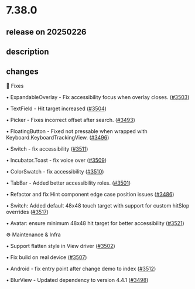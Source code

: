 # 7.38.0

## release on 20250226
## description
## changes
🔧 Fixes

• ExpandableOverlay - Fix accessibility focus when overlay closes. (<a class="issue-link js-issue-link" data-error-text="Failed to load title" data-id="2850752904" data-permission-text="Title is private" data-url="https://github.com/wix/react-native-ui-lib/issues/3503" data-hovercard-type="pull_request" data-hovercard-url="/wix/react-native-ui-lib/pull/3503/hovercard" href="https://github.com/wix/react-native-ui-lib/pull/3503">#3503</a>)  

• TextField - Hit target increased (<a class="issue-link js-issue-link" data-error-text="Failed to load title" data-id="2850828274" data-permission-text="Title is private" data-url="https://github.com/wix/react-native-ui-lib/issues/3504" data-hovercard-type="pull_request" data-hovercard-url="/wix/react-native-ui-lib/pull/3504/hovercard" href="https://github.com/wix/react-native-ui-lib/pull/3504">#3504</a>)  

• Picker - Fixes incorrect offset after search. (<a class="issue-link js-issue-link" data-error-text="Failed to load title" data-id="2818446520" data-permission-text="Title is private" data-url="https://github.com/wix/react-native-ui-lib/issues/3493" data-hovercard-type="pull_request" data-hovercard-url="/wix/react-native-ui-lib/pull/3493/hovercard" href="https://github.com/wix/react-native-ui-lib/pull/3493">#3493</a>)  

• FloatingButton - Fixed not pressable when wrapped with Keyboard.KeyboardTrackingView. (<a class="issue-link js-issue-link" data-error-text="Failed to load title" data-id="2827296562" data-permission-text="Title is private" data-url="https://github.com/wix/react-native-ui-lib/issues/3496" data-hovercard-type="pull_request" data-hovercard-url="/wix/react-native-ui-lib/pull/3496/hovercard" href="https://github.com/wix/react-native-ui-lib/pull/3496">#3496</a>)  

• Switch - fix accessibility (<a class="issue-link js-issue-link" data-error-text="Failed to load title" data-id="2857394148" data-permission-text="Title is private" data-url="https://github.com/wix/react-native-ui-lib/issues/3511" data-hovercard-type="pull_request" data-hovercard-url="/wix/react-native-ui-lib/pull/3511/hovercard" href="https://github.com/wix/react-native-ui-lib/pull/3511">#3511</a>)  

• Incubator.Toast - fix voice over (<a class="issue-link js-issue-link" data-error-text="Failed to load title" data-id="2855984005" data-permission-text="Title is private" data-url="https://github.com/wix/react-native-ui-lib/issues/3509" data-hovercard-type="pull_request" data-hovercard-url="/wix/react-native-ui-lib/pull/3509/hovercard" href="https://github.com/wix/react-native-ui-lib/pull/3509">#3509</a>)  

• ColorSwatch - fix accessibility (<a class="issue-link js-issue-link" data-error-text="Failed to load title" data-id="2857082328" data-permission-text="Title is private" data-url="https://github.com/wix/react-native-ui-lib/issues/3510" data-hovercard-type="pull_request" data-hovercard-url="/wix/react-native-ui-lib/pull/3510/hovercard" href="https://github.com/wix/react-native-ui-lib/pull/3510">#3510</a>)  

• TabBar - Added better accessibility roles. (<a class="issue-link js-issue-link" data-error-text="Failed to load title" data-id="2847695163" data-permission-text="Title is private" data-url="https://github.com/wix/react-native-ui-lib/issues/3501" data-hovercard-type="pull_request" data-hovercard-url="/wix/react-native-ui-lib/pull/3501/hovercard" href="https://github.com/wix/react-native-ui-lib/pull/3501">#3501</a>)  

• Refactor and fix Hint component edge case position issues (<a class="issue-link js-issue-link" data-error-text="Failed to load title" data-id="2801359014" data-permission-text="Title is private" data-url="https://github.com/wix/react-native-ui-lib/issues/3486" data-hovercard-type="pull_request" data-hovercard-url="/wix/react-native-ui-lib/pull/3486/hovercard" href="https://github.com/wix/react-native-ui-lib/pull/3486">#3486</a>)  

• Switch: Added default 48x48 touch target with support for custom hitSlop overrides (<a class="issue-link js-issue-link" data-error-text="Failed to load title" data-id="2863178913" data-permission-text="Title is private" data-url="https://github.com/wix/react-native-ui-lib/issues/3517" data-hovercard-type="pull_request" data-hovercard-url="/wix/react-native-ui-lib/pull/3517/hovercard" href="https://github.com/wix/react-native-ui-lib/pull/3517">#3517</a>)  

• Avatar: ensure minimum 48x48 hit target for better accessibility (<a class="issue-link js-issue-link" data-error-text="Failed to load title" data-id="2863371219" data-permission-text="Title is private" data-url="https://github.com/wix/react-native-ui-lib/issues/3521" data-hovercard-type="pull_request" data-hovercard-url="/wix/react-native-ui-lib/pull/3521/hovercard" href="https://github.com/wix/react-native-ui-lib/pull/3521">#3521</a>)

⚙️ Maintenance & Infra

• Support flatten style in View driver (<a class="issue-link js-issue-link" data-error-text="Failed to load title" data-id="2848318643" data-permission-text="Title is private" data-url="https://github.com/wix/react-native-ui-lib/issues/3502" data-hovercard-type="pull_request" data-hovercard-url="/wix/react-native-ui-lib/pull/3502/hovercard" href="https://github.com/wix/react-native-ui-lib/pull/3502">#3502</a>)  

• Fix build on real device (<a class="issue-link js-issue-link" data-error-text="Failed to load title" data-id="2851149443" data-permission-text="Title is private" data-url="https://github.com/wix/react-native-ui-lib/issues/3507" data-hovercard-type="pull_request" data-hovercard-url="/wix/react-native-ui-lib/pull/3507/hovercard" href="https://github.com/wix/react-native-ui-lib/pull/3507">#3507</a>)  

• Android - fix entry point after change demo to index (<a class="issue-link js-issue-link" data-error-text="Failed to load title" data-id="2857696277" data-permission-text="Title is private" data-url="https://github.com/wix/react-native-ui-lib/issues/3512" data-hovercard-type="pull_request" data-hovercard-url="/wix/react-native-ui-lib/pull/3512/hovercard" href="https://github.com/wix/react-native-ui-lib/pull/3512">#3512</a>)  

• BlurView - Updated dependency to version 4.4.1 (<a class="issue-link js-issue-link" data-error-text="Failed to load title" data-id="2842480284" data-permission-text="Title is private" data-url="https://github.com/wix/react-native-ui-lib/issues/3498" data-hovercard-type="pull_request" data-hovercard-url="/wix/react-native-ui-lib/pull/3498/hovercard" href="https://github.com/wix/react-native-ui-lib/pull/3498">#3498</a>)

